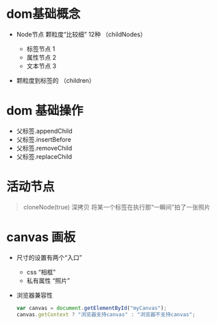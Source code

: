 # dom基础概念

 - Node节点 颗粒度“比较细” 12种 （childNodes）
   - 标签节点 1
   - 属性节点 2
   - 文本节点 3
  
 - 颗粒度到标签的  （children）

# dom 基础操作

 - 父标签.appendChild
 - 父标签.insertBefore
 - 父标签.removeChild
 - 父标签.replaceChild

# 活动节点

 > cloneNode(true) 深拷贝 将某一个标签在执行那“一瞬间”拍了一张照片

# canvas 画板

 - 尺寸的设置有两个“入口”
   - css      “相框”
   - 私有属性  “照片”
  
 - 浏览器兼容性 

    ```js
    var canvas = document.getElementById("myCanvas");
    canvas.getContext ? "浏览器支持canvas" : "浏览器不支持canvas";
    ```
